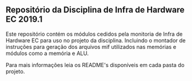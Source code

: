 ## Repositório da Disciplina de Infra de Hardware EC 2019.1

Este repositório contém os módulos cedidos pela monitoria de Infra de Hardware EC para uso no projeto da disciplina.
Incluindo o montador de instruções para geração dos arquivos mif utilizados nas memórias e módulos como a memória e ALU.

Para mais informações leia os README's disponíveis em cada pasta do projeto.